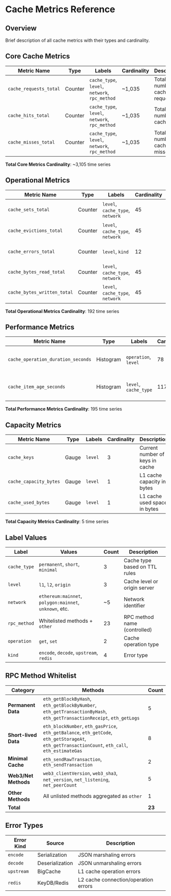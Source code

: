 # Cache Metrics Reference

## Overview
Brief description of all cache metrics with their types and cardinality.

## Core Cache Metrics

| Metric Name | Type | Labels | Cardinality | Description |
|-------------|------|--------|-------------|-------------|
| `cache_requests_total` | Counter | `cache_type`, `level`, `network`, `rpc_method` | ~1,035 | Total number of cache requests |
| `cache_hits_total` | Counter | `cache_type`, `level`, `network`, `rpc_method` | ~1,035 | Total number of cache hits |
| `cache_misses_total` | Counter | `cache_type`, `level`, `network`, `rpc_method` | ~1,035 | Total number of cache misses |

**Total Core Metrics Cardinality**: ~3,105 time series

## Operational Metrics

| Metric Name | Type | Labels | Cardinality | Description |
|-------------|------|--------|-------------|-------------|
| `cache_sets_total` | Counter | `level`, `cache_type`, `network` | 45 | Number of cache set operations |
| `cache_evictions_total` | Counter | `level`, `cache_type`, `network` | 45 | Number of cache evictions |
| `cache_errors_total` | Counter | `level`, `kind` | 12 | Cache errors by type |
| `cache_bytes_read_total` | Counter | `level`, `cache_type`, `network` | 45 | Bytes read from cache |
| `cache_bytes_written_total` | Counter | `level`, `cache_type`, `network` | 45 | Bytes written to cache |

**Total Operational Metrics Cardinality**: 192 time series

## Performance Metrics

| Metric Name | Type | Labels | Cardinality | Description |
|-------------|------|--------|-------------|-------------|
| `cache_operation_duration_seconds` | Histogram | `operation`, `level` | 78 | Duration of cache operations (get/set) |
| `cache_item_age_seconds` | Histogram | `level`, `cache_type` | 117 | Age of items at hit time (TTL analysis) |

**Total Performance Metrics Cardinality**: 195 time series

## Capacity Metrics

| Metric Name | Type | Labels | Cardinality | Description |
|-------------|------|--------|-------------|-------------|
| `cache_keys` | Gauge | `level` | 3 | Current number of keys in cache |
| `cache_capacity_bytes` | Gauge | `level` | 1 | L1 cache capacity in bytes |
| `cache_used_bytes` | Gauge | `level` | 1 | L1 cache used space in bytes |

**Total Capacity Metrics Cardinality**: 5 time series

## Label Values

| Label | Values | Count | Description |
|-------|--------|-------|-------------|
| `cache_type` | `permanent`, `short`, `minimal` | 3 | Cache type based on TTL rules |
| `level` | `l1`, `l2`, `origin` | 3 | Cache level or origin server |
| `network` | `ethereum:mainnet`, `polygon:mainnet`, `unknown`, etc. | ~5 | Network identifier |
| `rpc_method` | Whitelisted methods + `other` | 23 | RPC method name (controlled) |
| `operation` | `get`, `set` | 2 | Cache operation type |
| `kind` | `encode`, `decode`, `upstream`, `redis` | 4 | Error type |

## RPC Method Whitelist

| Category | Methods | Count |
|----------|---------|-------|
| **Permanent Data** | `eth_getBlockByHash`, `eth_getBlockByNumber`, `eth_getTransactionByHash`, `eth_getTransactionReceipt`, `eth_getLogs` | 5 |
| **Short-lived Data** | `eth_blockNumber`, `eth_gasPrice`, `eth_getBalance`, `eth_getCode`, `eth_getStorageAt`, `eth_getTransactionCount`, `eth_call`, `eth_estimateGas` | 8 |
| **Minimal Cache** | `eth_sendRawTransaction`, `eth_sendTransaction` | 2 |
| **Web3/Net Methods** | `web3_clientVersion`, `web3_sha3`, `net_version`, `net_listening`, `net_peerCount` | 5 |
| **Other Methods** | All unlisted methods aggregated as `other` | 1 |
| **Total** | | **23** |

## Error Types

| Error Kind | Source | Description |
|------------|--------|-------------|
| `encode` | Serialization | JSON marshaling errors |
| `decode` | Deserialization | JSON unmarshaling errors |
| `upstream` | BigCache | L1 cache operation errors |
| `redis` | KeyDB/Redis | L2 cache connection/operation errors |
